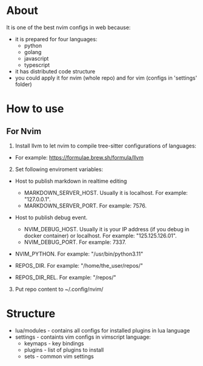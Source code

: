 # About
It is one of the best nvim configs in web because:
- it is prepared for four languages:
  - python
  - golang
  - javascript
  - typescript
- it has distributed code structure
- you could apply it for nvim (whole repo) and for vim (configs in 'settings' folder)

# How to use
## For Nvim
1. Install llvm to let nvim to compile tree-sitter configurations of languages:
  - For example: https://formulae.brew.sh/formula/llvm
2. Set following enviroment variables:
  - Host to publish markdown in realtime editing
      - MARKDOWN_SERVER_HOST. Usually it is localhost. For example: "127.0.0.1".
      - MARKDOWN_SERVER_PORT. For example: 7576.
  - Host to publish debug event.
      - NVIM_DEBUG_HOST. Usually it is your IP address (if you debug in docker container) or localhost. For example: "125.125.126.01".
      - NVIM_DEBUG_PORT. For example: 7337.

  - NVIM_PYTHON. For example: "/usr/bin/python3.11"
  - REPOS_DIR. For example: "/home/the_user/repos/"
  - REPOS_DIR_REL. For example: "/repos/"

3. Put repo content to ~/.config/nvim/

# Structure
- lua/modules - contains all configs for installed plugins in lua language
- settings - containts vim configs in vimscript language:
  - keymaps - key bindings
  - plugins - list of plugins to install
  - sets - common vim settings
